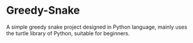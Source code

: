# Greedy-Snake
A simple greedy snake project designed in Python language, mainly uses the turtle library of Python, suitable for beginners.
